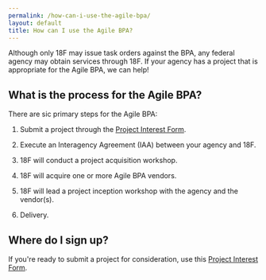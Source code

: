 ```yaml
---
permalink: /how-can-i-use-the-agile-bpa/
layout: default
title: How can I use the Agile BPA?
---
```


Although only 18F may issue task orders against the BPA, any federal agency may obtain services through 18F. If your agency has a project that is appropriate for the Agile BPA, we can help!

## What is the process for the Agile BPA?

There are sic primary steps for the Agile BPA:

1. Submit a project through the [Project Interest Form](https://docs.google.com/a/gsa.gov/forms/d/1w0eSRMWwgwsi-7OYmBAVkOmQnhzXbQRU6JGXUd6Xrps/viewform).

2. Execute an Interagency Agreement (IAA) between your agency and 18F.

3. 18F will conduct a project acquisition workshop.

4. 18F will acquire one or more Agile BPA vendors.

5. 18F will lead a project inception workshop with the agency and the vendor(s).

6. Delivery. 

## Where do I sign up?

If you're ready to submit a project for consideration, use this [Project Interest Form](https://docs.google.com/a/gsa.gov/forms/d/1w0eSRMWwgwsi-7OYmBAVkOmQnhzXbQRU6JGXUd6Xrps/viewform).